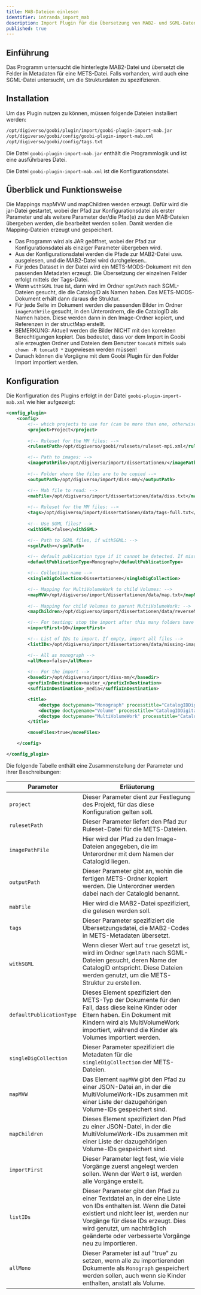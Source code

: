 ```yaml
---
title: MAB-Dateien einlesen
identifier: intranda_import_mab
description: Import Plugin für die Übersetzung von MAB2- und SGML-Daten in METS-MODS
published: true
---
```


## Einführung
Das Programm untersucht die hinterlegte MAB2-Datei und übersetzt die Felder in Metadaten für eine METS-Datei. Falls vorhanden, wird auch eine SGML-Datei untersucht, um die Strukturdaten zu spezifizieren.

## Installation
Um das Plugin nutzen zu können, müssen folgende Dateien installiert werden:

```bash
/opt/digiverso/goobi/plugin/import/goobi-plugin-import-mab.jar
/opt/digiverso/goobi/config/goobi-plugin-import-mab.xml
/opt/digiverso/goobi/config/tags.txt
```
Die Datei `goobi-plugin-import-mab.jar` enthält die Programmlogik und ist eine ausführbares Datei.

Die Datei `goobi-plugin-import-mab.xml` ist die Konfigurationsdatei.

## Überblick und Funktionsweise
Die Mappings mapMVW und mapChildren werden erzeugt. Dafür wird die jar-Datei gestartet, wobei der Pfad zur Konfigurationsdatei als erster Parameter und als weitere Parameter der/die Pfad(e) zu den MAB-Dateien übergeben werden, die bearbeitet werden sollen. Damit werden die Mapping-Dateien erzeugt und gespeichert. 

* Das Programm wird als JAR geöffnet, wobei der Pfad zur Konfigurationsdatei als einziger Parameter übergeben wird.
* Aus der Konfigurationsdatei werden die Pfade zur MAB2-Datei usw. ausgelesen, und die MAB2-Datei wird durchgelesen..
* Für jedes Dataset in der Datei wird ein METS-MODS-Dokument mit den passenden Metadaten erzeugt. Die Übersetzung der einzelnen Felder erfolgt mittels der Tags-Datei.
* Wenn `withSGML` true ist, dann wird im Ordner `sgmlPath` nach SGML-Dateien gesucht, die die CatalogID als Namen haben. Das METS-MODS-Dokument erhält dann daraus die Struktur.
* Für jede Seite im Dokument werden die passenden Bilder im Ordner `imagePathFile` gesucht, in den Unterordnern, die die CatalogID als Namen haben. Diese werden dann in den Image-Ordner kopiert, und Referenzen in der structMap erstellt.
* BEMERKUNG: Aktuell werden die Bilder NICHT mit den korrekten Berechtigungen kopiert. Das bedeutet, dass vor dem Import in  Goobi alle erzeugten Ordner und Dateien dem Benutzer `tomcat8` mittels `sudo chown -R tomcat8 *`  zugewiesen werden müssen!
* Danach können die Vorgägne mit dem Goobi Plugin für den Folder Import importiert werden.

## Konfiguration
Die Konfiguration des Plugins erfolgt in der Datei `goobi-plugin-import-mab.xml` wie hier aufgezeigt:

```xml
<config_plugin>		
    <config>		
        <!-- which projects to use for (can be more than one, otherwise use *) -->		
        <project>Project</project>		
        		
        <!-- Ruleset for the MM files: -->		
        <rulesetPath>/opt/digiverso/goobi/rulesets/ruleset-mpi.xml</rulesetPath>		

        <!-- Path to images: -->		
        <imagePathFile>/opt/digiverso/import/dissertationen/</imagePathFile>		
                
        <!-- Folder where the files are to be copied -->		
        <outputPath>/opt/digiverso/import/diss-mm/</outputPath>		

        <!-- Mab file to read: -->		
        <mabFile>/opt/digiverso/import/dissertationen/data/diss.txt</mabFile>		
                
        <!-- Ruleset for the MM files: -->		
        <tags>/opt/digiverso/import/dissertationen/data/tags-full.txt</tags>		
                
        <!-- Use SGML files? -->		
        <withSGML>false</withSGML>		

        <!-- Path to SGML files, if withSGML: -->		
        <sgmlPath></sgmlPath>		

        <!-- default publication type if it cannot be detected. If missing or empty, no record will be created -->		
        <defaultPublicationType>Monograph</defaultPublicationType>		

        <!-- Collection name -->		
        <singleDigCollection>Dissertationen</singleDigCollection>   		

        <!-- Mapping for MultiVolumeWork to child Volumes: -->		
        <mapMVW>/opt/digiverso/import/dissertationen/data/map.txt</mapMVW>		
                
        <!-- Mapping for child Volumes to parent MultiVolumeWork: -->		
        <mapChildren>/opt/digiverso/import/dissertationen/data/reverseMap.txt</mapChildren>		

        <!-- For testing: stop the import after this many folders have been created. If 0, then import all.-->		
        <importFirst>10</importFirst>		

        <!-- List of IDs to import. If empty, import all files -->		
        <listIDs>/opt/digiverso/import/dissertationen/data/missing-image-ids.txt</listIDs>		

        <!-- All as monograph -->		
        <allMono>false</allMono>		
                
        <!-- For the import -->		
        <basedir>/opt/digiverso/import/diss-mm/</basedir>		
        <prefixInDestination>master_</prefixInDestination>		
        <suffixInDestination>_media</suffixInDestination>		

        <title>		
            <doctype doctypename="Monograph" processtitle="CatalogIDDigital" />		
            <doctype doctypename="Volume" processtitle="CatalogIDDigital" />		
            <doctype doctypename="MultiVolumeWork" processtitle="CatalogIDDigital" />		
        </title>		

        <moveFiles>true</moveFiles>		

    </config>		

</config_plugin>
```

Die folgende Tabelle enthält eine Zusammenstellung der Parameter und ihrer Beschreibungen:

| Parameter               | Erläuterung |
|-------------------------|------------------------------------|
| `project`               | Dieser Parameter dient zur Festlegung des Projekt, für das diese Konfiguration gelten soll. |
| `rulesetPath`           | Dieser Parameter liefert den Pfad zur Ruleset-Datei für die METS-Dateien. |
| `imagePathFile`         | Hier wird der Pfad zu den Image-Dateien angegeben, die im Unterordner mit dem Namen der CatalogId liegen. |
| `outputPath`            | Dieser Parameter gibt an, wohin die fertigen METS-Ordner kopiert werden. Die Unterordner werden dabei nach der CatalogId benannt. |
| `mabFile`               | Hier wird die MAB2-Datei spezifiziert, die gelesen werden soll. |
| `tags`                  | Dieser Parameter spezifiziert die Übersetzungsdatei, die MAB2-Codes in METS-Metadaten übersetzt. |
| `withSGML`              | Wenn dieser Wert auf `true` gesetzt ist, wird im Ordner `sgmlPath` nach SGML-Dateien gesucht, deren Name der CatalogID entspricht. Diese Dateien werden genutzt, um die METS-Struktur zu erstellen. |
| `defaultPublicationType`| Dieses Element spezifiziert den METS-Typ der Dokumente für den Fall, dass diese keine Kinder oder Eltern haben. Ein Dokument mit Kindern wird als MultiVolumeWork importiert, während die Kinder als Volumes importiert werden. |
| `singleDigCollection`   | Dieser Parameter spezifiziert die Metadaten für die `singleDigCollection` der METS-Dateien. |
| `mapMVW`                | Das Element `mapMVW` gibt den Pfad zu einer JSON-Datei an, in der die MultiVolumeWork-IDs zusammen mit einer Liste der dazugehörigen Volume-IDs gespeichert sind. |
| `mapChildren`           | Dieses Element spezifiziert den Pfad zu einer JSON-Datei, in der die MultiVolumeWork-IDs zusammen mit einer Liste der dazugehörigen Volume-IDs gespeichert sind. |
| `importFirst`           | Dieser Parameter legt fest, wie viele Vorgänge zuerst angelegt werden sollen. Wenn der Wert `0` ist, werden alle Vorgänge erstellt. |
| `listIDs`               | Dieser Parameter gibt den Pfad zu einer Textdatei an, in der eine Liste von IDs enthalten ist. Wenn die Datei existiert und nicht leer ist, werden nur Vorgänge für diese IDs erzeugt. Dies wird genutzt, um nachträglich geänderte oder verbesserte Vorgänge neu zu importieren. |
| `allMono`               | Dieser Parameter ist auf "true" zu setzen, wenn alle zu importierenden Dokumente als `Monograph` gespeichert werden sollen, auch wenn sie Kinder enthalten, anstatt als Volume. |
